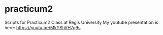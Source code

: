 # practicum2
Scripts for Practicum2 Class at Regis University
My youtube presentation is here: 
https://youtu.be/MkYShVH7q9s
